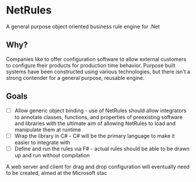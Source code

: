 # NetRules
A general purpose object oriented business rule engine for .Net

## Why?

Companies like to offer configuration software to allow external customers to configure their products for production time behavior.  Purpose built systems have been constructed using various technologies, but there isn't a strong contender for a general purpose, reusable engine.

## Goals

- [ ] Allow generic object binding - use of NetRules should allow integrators to annotate classes, functions, and properties of preexisting software and libraries with the ultimate aim of allowing NetRules to load and manipulate them at runtime
- [ ] Wrap the library in C# - C# will be the primary language to make it easier to integrate with
- [ ] Define and run the rules via F# - actual rules should be able to be drawn up and run without compilation

A web server and client for drag and drop configuration will eventually need to be created, aimed at the Microsoft stac
